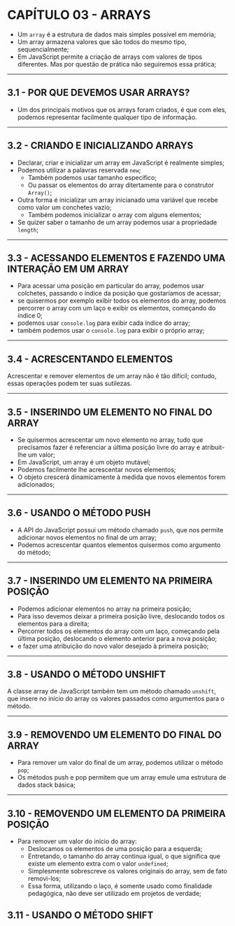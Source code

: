 # CAPÍTULO 03 - ARRAYS

- Um `array` é a estrutura de dados mais simples possível em memória;
- Um array armazena valores que são todos do mesmo tipo, sequencialmente;
- Em JavaScript permite a criação de arrays com valores de tipos diferentes. Mas por questão de prática não seguiremos essa prática;

---

## 3.1 - POR QUE DEVEMOS USAR ARRAYS?

- Um dos principais motivos que os arrays foram criados, é que com eles, podemos representar facilmente qualquer tipo de informação.

---

## 3.2 - CRIANDO E INICIALIZANDO ARRAYS

- Declarar, criar e inicializar um array em JavaScript é realmente simples;
- Podemos utilizar a palavras reservada `new`;
  - Também podemos usar tamanho especifico;
  - Ou passar os elementos do array ditertamente para o construtor `Array()`;
- Outra forma é inicializar um array inicianado uma variável que recebe como valor um conchetes vazio;
  - Também podemos inicializar o array com alguns elementos;
- Se quizer saber o tamanho de um array podemos usar a propriedade `length`;

---

## 3.3 - ACESSANDO ELEMENTOS E FAZENDO UMA INTERAÇÃO EM UM ARRAY

- Para acessar uma posição em particular do array, podemos usar colchetes, passando o índice da posição que gostaríamos de acessar;
- se quisermos por exemplo exibir todos os elementos do array, podemos percorrer o array com um laço e exibir os elementos, começando do índice 0;
- podemos usar `console.log` para exibir cada índice do array;
- também podemos usar o `console.log` para exibir o próprio array;

---

## 3.4 - ACRESCENTANDO ELEMENTOS

Acrescentar e remover elementos de um array não é tão difícil; contudo, essas operações podem ter suas sutilezas.

---

## 3.5 - INSERINDO UM ELEMENTO NO FINAL DO ARRAY

- Se quisermos acrescentar um novo elemento no array, tudo que precisamos fazer é referenciar a última posição livre do array e atribuit-lhe um valor;
- Em JavaScript, um array é um objeto mutável;
- Podemos facilmente lhe acrescentar novos elementos;
- O objeto crescerá dinamicamente à medida que novos elementos forem adicionados;

---

## 3.6 - USANDO O MÉTODO PUSH

- A API do JavaScript possui um método chamado `push`, que nos permite adicionar novos elementos no final de um array;
- Podemos acrescentar quantos elementos quisermos como argumento do método;

---

## 3.7 - INSERINDO UM ELEMENTO NA PRIMEIRA POSIÇÃO

- Podemos adicionar elementos no array na primeira posição;
- Para isso devemos deixar a primeira posição livre, deslocando todos os elementos para a direita;
- Percorrer todos os elementos do array com um laço, começando pela última posição, deslocando o elemento anterior para a nova posição;
- e fazer uma atribuição do novo valor desejado à primeira posição;

---

## 3.8 - USANDO O MÉTODO UNSHIFT

A classe array de JavaScript também tem um método chamado `unshift`, que insere no início do array os valores passados como argumentos para o método.

---

## 3.9 - REMOVENDO UM ELEMENTO DO FINAL DO ARRAY

- Para remover um valor do final de um array, podemos utilizar o método `pop`;
- Os métodos push e pop permitem que um array emule uma estrutura de dados stack básica;

---

## 3.10 - REMOVENDO UM ELEMENTO DA PRIMEIRA POSIÇÃO

- Para remover um valor do início do array:
  - Deslocamos os elementos de uma posição para a esquerda;
  - Entretando, o tamanho do array continua igual, o que significa que existe um elemento extra com o valor `undefined`;
  - Simplesmente sobrescreve os valores originais do array, sem de fato removi-los;
  - Essa forma, utilizando o laço, é somente usado como finalidade pedagógica, não deve ser utilizado em projetos de verdade;

## 3.11 - USANDO O MÉTODO SHIFT
